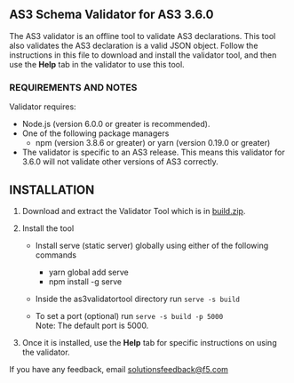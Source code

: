 ## AS3 Schema Validator for AS3 3.6.0

The AS3 validator is an offline tool to validate AS3 declarations. This tool also validates the AS3 declaration is a valid JSON object.  Follow the instructions in this file to download and install the validator tool, and then use the **Help** tab in the validator to use this tool.

### REQUIREMENTS AND NOTES

Validator requires:

- Node.js (version 6.0.0 or greater is recommended).
- One of the following package managers 
  - npm (version 3.8.6 or greater) or yarn (version 0.19.0 or greater)
- The validator is specific to an AS3 release. This means this validator for 3.6.0 will not validate other versions of AS3 correctly.

## INSTALLATION

1. Download and extract the Validator Tool which is in [build.zip](build.zip).  

2. Install the tool 

    - Install serve (static server) globally using either of the following commands
        - yarn global add serve
        - npm install -g serve

    - Inside the as3validatortool directory run  ```serve -s build```

    - To set a port (optional) run ```serve -s build -p 5000``` <br>  Note: The default port is 5000.

3. Once it is installed, use the **Help** tab for specific instructions on using the validator.



If you have any feedback, email solutionsfeedback@f5.com
